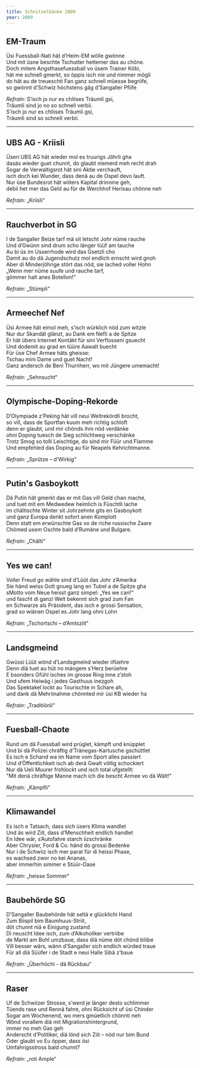 ```yaml
---
title: Schnitzelbänke 2009
year: 2009
---
```

## EM-Traum
Üsi Fuessball-Nati hät d’Heim-EM wölle gwönne  
Und mit üsne beschte Tschutter hettemer das au chöne.  
Doch mitem Angsthasefuessball vo üsem Trainer Köbi,  
hät me schnell gmerkt, so öppis isch nie und nimmer mögli  
do hät au de treueschti Fan ganz schnell müesse begriife,  
so gwönnt d’Schwiz höchstens gäg d’Sangaller Pfiife

_Refrain:_
S’isch jo nur es chliises Träumli gsi,  
Träumli sind jo no so schnell verbii.  
S’isch jo nur es chliises Träumli gsi,  
Träumli sind so schnell verbii.

* * *

## UBS AG - Kriisli
Üseri UBS AG hät wieder mol es truurigs Jöhrli gha  
dasäs wieder guet chunnt, do glaubt niemerd meh recht drah  
Sogar de Verwaltigsrot hät sini Aktie verchauft,  
isch doch kei Wunder, dass denä au de Ospel devo lauft.  
Nur üse Bundesrot hät wiiters Kapital drinnine geh,  
debii het mer das Geld au für de Werchhof Herisau chönne neh

_Refrain:_ „Kriisli“

* * *

## Rauchverbot in SG
I de Sangaller Beize tarf mä sit letscht Johr nüme rauche  
Und d’Gwünn sind drum scho länger tüüf am tauche  
Au bi üs im Usserrhode wird das Gsetzli cho  
Damit au do dä Jugendschutz mol endlich ernscht wird gnoh  
Aber di Minderjöhrige stört das nöd, sie lached voller Hohn  
„Wenn mer nüme suufe und rauche tarf,  
gömmer halt anes Botellon!“

_Refrain:_ „Stümpli“

* * *

## Armeechef Nef
Üsi Armee hät eimol meh, s’isch würklich nöd zum witzle  
Nur dur Skandäl glänzt, au Dank em Nefli a de Spitze  
Er hät übers Internet Kontäkt für sini Verflosseni gsuecht  
Und dodemit au grad en tüüre Aawalt buecht  
Für üse Chef Armee häts gheisse:  
Tschau mini Dame und guet Nacht!  
Ganz andersch de Beni Thurnherr, wo mit Jüngere umemacht!

_Refrain:_ „Sehnsucht“

* * *

## Olympische-Doping-Rekorde
D’Olympiade z’Peking hät vill neui Weltrekördli brocht,  
so vill, dass de Sportfan kuum meh richtig schloft  
denn er glaubt, und mir chönds ihm nöd verdänke  
ohni Doping tuesch de Sieg schlichtweg verschänke  
Trotz Smog so tolli Leischtige, do sind mir Füür und Flamme  
Und empfehled das Doping au für Neapels Kehrichtmanne.

_Refrain:_ „Sprütze – d’Wirkig“

* * *

## Putin's Gasboykott
Dä Putin hät gmerkt das er mit Gas vill Geld chan mache,  
und tuet mit em Medwedew heimlich is Füschtli lache  
im chältischte Winter sit Johrzehnte gits en Gasboykott  
und ganz Europa denkt sofort anen Komplott  
Denn statt em erwünschte Gas vo de riche russische Zaare  
Chömed usem Oschte bald d’Rumäne und Bulgare.

_Refrain:_ „Chälti“

* * *

## Yes we can!
Voller Freud go wähle sind d’Lüüt das Johr z’Amerika  
Sie händ weiss Gott gnueg lang en Tubel a de Spitze gha  
sMotto vom Neue heisst ganz simpel: „Yes we can!“  
und fascht di ganzi Welt bekennt sich grad zum Fan  
en Schwarze als Präsident, das isch e grossi Sensation,  
grad so wiänen Ospel es Johr lang ohni Lohn

_Refrain:_ „Tschortschi – d’Amtsziit“

* * *

## Landsgmeind
Gwüssi Lüüt wönd d’Landsgmeind wieder iifüehre  
Denn diä tuet au hüt no mängem s’Herz berüehre  
E bsonders Gfühl isches im grosse Ring inne z’stoh  
Und ufem Heiwäg i jedes Gasthuus inezgoh  
Das Spektakel lockt au Tourischte in Schare ah,  
und dank dä Mehriinahme chönnted mir üsi KB wieder ha

_Refrain:_ „Traditiönli“

* * *

## Fuesball-Chaote
Rund um dä Fuessball wird prüglet, kämpft und knüpplet  
Und bi dä Polizei chräftig d’Tränegas-Kartusche gschüttlet  
Es isch e Schand wa im Name vom Sport alles passiert  
Und d’Öffentlichkeit isch ab derä Gwalt völlig schockiert  
Nur dä Ueli Muurer frohlockt und isch total ufgstellt:  
"Mit denä chräftige Manne mach ich die bescht Armee vo dä Wält!"

_Refrain:_ „Kämpfli“

* * *

## Klimawandel
Es isch e Tatsach, dass sich üsers Klima wandlet  
Und äs wird Ziit, dass d’Menschheit endlich handlet  
En Idee wär, s’Autofahre starch iizschränke  
Aber Chrysler, Ford & Co. händ do grossi Bedenke  
Nur i de Schwiiz isch mer parat für di heissi Phase,  
es wachsed zwor no kei Ananas,  
aber immerhin simmer e Stüür-Oase

_Refrain:_ „heisse Sommer“

* * *

## Baubehörde SG
D’Sangaller Baubehörde hät seltä e glücklichi Hand  
Zum Biispil bim Baumhuus-Striit,  
döt chunnt niä e Einigung zustand  
Di neuscht Idee isch, zum d’Alkoholiker vertriibe  
de Markt am Bohl umzbaue, dass diä nüme döt chönd bliibe  
Vill besser wärs, wänn d’Sangaller sich endlich würded traue  
Für all diä Süüfer i de Stadt e neui Halle Sibä z’baue

_Refrain:_ „Überhöchi - dä Rückbau“

* * *

## Raser
Uf de Schwiizer Strosse, s’werd je länger desto schlimmer  
Tüends rase und Rennä fahre, ohni Rücksicht uf üsi Chinder  
Sogar am Wochenend, wo mers gmüetlich chönnti neh  
Wönd vorallem diä mit Migrationshintergrund,  
immer no meh Gas geh  
Anderscht d’Politiker, diä lönd sich Ziit – nöd nur bim Bund  
Oder glaubt vo Eu öpper, dass ösi  
Umfahrigsstross bald chunnt?

_Refrain:_ „roti Ample“
